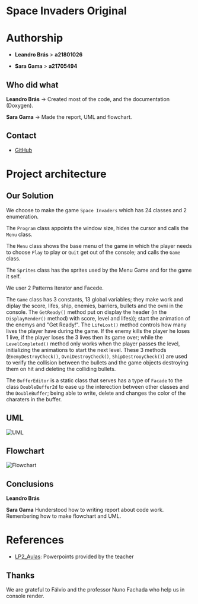 # **Space Invaders Original**

# Authorship
* __Leandro Brás__ > __a21801026__ 

* __Sara Gama__ > __a21705494__ 

## Who did what
__Leandro Brás__
-> Created most of the code, and the documentation (Doxygen).

__Sara Gama__
-> Made the report, UML and flowchart.

## Contact

* [GitHub](https://github.com/xShadoWalkeR/Space-Invaders)

# Project architecture

## Our Solution
We choose to make the game `Space Invaders` which has 24 classes and 2 enumeration.

The `Program` class appoints the window size, hides the cursor and calls 
the `Menu` class. 

The `Menu` class shows the base menu of the game in which the player needs to
choose `Play` to play or `Quit` get out of the console; and calls the `Game` 
class.

The `Sprites` class has the sprites used by the Menu Game and for the game it self.

We user 2 Patterns Iterator and Facede.

The `Game` class has 3 constants, 13 global variables; they make 
work and diplay the score, lifes, ship, enemies, barriers, bullets and the 
ovni in the console. The `GetReady()` method put on display the header (in the
`DisplayRender()` method) with score, level and lifes)); start the animation of 
the enemys and "Get Ready!". The `LifeLost()` method controls how many lives 
the player have during the game. If the enemy kills the player he loses 1 live, 
if the player loses the 3 lives then its game over; while the `LevelCompleted()` 
method only works when the player passes the level, initializing the animations 
to start the next level.
These 3 methods (`EnemyDestroyCheck()`, `OvniDestroyCheck()`, `ShipDestrooyCheck()`) 
are used to verify the collision between the bullets and the game
objects destroying them on hit and deleting the colliding bullets.

The `BufferEditor` is a static class that serves has a type of `Facade` to the 
class `DoubleBuffer2d` to ease up the interection between other classes and the 
`DoubleBuffer`; being able  to write, delete and changes the color of the 
charaters in the buffer.

## UML
![UML]()

## Flowchart
![Flowchart](Flowchart.png)

## Conclusions

__Leandro Brás__


__Sara Gama__
Hunderstood how to writing report about code work. Remenbering how to make 
flowchart and UML.

# References
* [LP2_Aulas](https://github.com/VideojogosLusofona/lp2_2019_aulas.git): 
Powerpoints provided by the teacher

## Thanks
We are grateful to Fálvio and the professor Nuno Fachada who help us in 
console render.